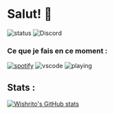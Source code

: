 # Salut! 👋
![status](https://api.statusbadges.me/badge/status/911467405115535411) ![Discord](https://img.shields.io/discord/1130945537181499542?logo=discord&label=La%20Boulangerie%20!)


### Ce que je fais en ce moment :
[![spotify](https://api.statusbadges.me/badge/spotify/911467405115535411)](https://api.statusbadges.me/openspotify/911467405115535411)
![vscode](https://api.statusbadges.me/badge/vscode/911467405115535411)
![playing](https://api.statusbadges.me/badge/playing/911467405115535411)

## Stats :
[![Wishrito's GitHub stats](https://github-readme-stats.vercel.app/api?username=wishrito)](https://github.com/anuraghazra/github-readme-stats)



<!--
**Wishrito/Wishrito** is a ✨ _special_ ✨ repository because its `README.md` (this file) appears on your GitHub profile.

Here are some ideas to get you started:

- 🔭 I’m currently working on ...
- 🌱 I’m currently learning ...
- 👯 I’m looking to collaborate on ...
- 🤔 I’m looking for help with ...
- 💬 Ask me about ...
- 📫 How to reach me: ...
- 😄 Pronouns: ...
- ⚡ Fun fact: ...
-->
